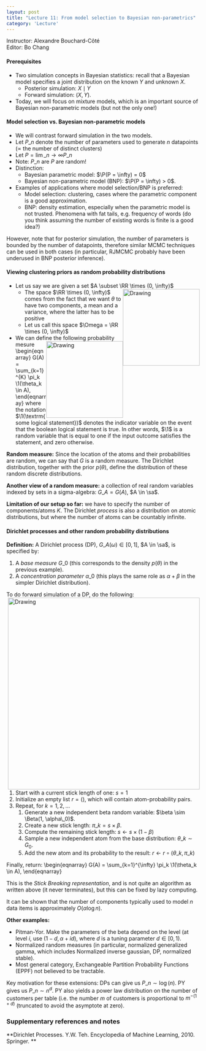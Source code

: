 ```yaml
---
layout: post
title: "Lecture 11: From model selection to Bayesian non-parametrics"
category: 'Lecture'
---
```

Instructor: Alexandre Bouchard-C&ocirc;t&eacute;   
Editor: Bo Chang

#### Prerequisites

- Two simulation concepts in Bayesian statistics: recall that a Bayesian model specifies a joint distribution on the known $Y$ and unknown $X$.
   - Posterior simulation: $X \mid Y$
   - Forward simulation: $(X, Y)$.
- Today, we will focus on mixture models, which is an important source of Bayesian non-parametric models (but not the only one!)


#### Model selection vs. Bayesian non-parametric models

- We will contrast forward simulation in the two models.
- Let $P\_n$ denote the number of parameters used to generate $n$ datapoints ($\propto$ the number of distinct clusters)
- Let $P = \lim\_{n\to \infty} P\_n$ 
- Note: $P\_n$ are $P$ are random!
- Distinction:
   - Bayesian parametric model: $\P(P = \infty) = 0$
   - Bayesian non-parametric model (BNP): $\P(P = \infty) > 0$.
- Examples of applications where model selection/BNP is preferred:
   - Model selection: clustering, cases where the parametric component is a good approximation.
   - BNP: density estimation, especially when the parametric model is not trusted. Phenomena with fat tails, e.g. frequency of words (do you think assuming the number of existing words is finite is a good idea?)
   
However, note that for posterior simulation, the number of parameters is bounded by the number of datapoints, therefore similar MCMC techniques can be used in both cases (in particular, RJMCMC probably have been underused in BNP posterior inference).

#### Viewing clustering priors as random probability distributions

- Let us say we are given a set  $A \subset \RR \times (0, \infty)$  <img src="{{ site.url }}/images/setA.jpg" alt="Drawing" style="width: 200px; float: right"/>
  - The space $\RR \times (0, \infty)$ comes from the fact that we want $\theta$ to have two components, a mean and a variance, where the latter has to be positive
  - Let us call this space $\Omega = \RR \times (0, \infty)$
- We can define the following probability mesure <img src="{{ site.url }}/images/dirichletRealization.jpg" alt="Drawing" style="width: 200px; float: right"/>
\\begin{eqnarray}
G(A) = \sum\_{k=1}^{K} \pi\_k \1(\theta\_k \in A),
\\end{eqnarray} 
where the notation $\1(\textrm{some logical statement})$ denotes the indicator variable on the event that the boolean logical statement is true. In other words, $\1$ is a random variable that is equal to one if the input outcome satisfies the statement, and zero otherwise.

**Random measure:** Since the location of the atoms and their probabilities are random, we can say that $G$ is a random measure. The Dirichlet distribution, together with the prior $p(\theta)$, define the distribution of these random discrete distributions.

**Another view of a random measure:** a collection of real  random variables indexed by sets in a sigma-algebra: $G\_{A} = G(A)$, $A \in \sa$.

**Limitation of our setup so far:** we have to specify the number of components/atoms $K$. The Dirichlet *process* is also a distribution on atomic distributions, but where the number of atoms can be countably infinite.

#### Dirichlet processes and other random probability distributions

**Definition:**  A Dirichlet process (DP), $G\_A(\omega) \in [0, 1]$, $A \in \sa$, is specified by:

1. A *base measure* $G\_0$ (this corresponds to the density $p(\theta)$ in the previous example).
2. A *concentration parameter* $\alpha\_0$ (this plays the same role as $\alpha + \beta$ in the simpler Dirichlet distribution).

To do forward simulation of a DP, do the following: <img src="{{ site.url }}/images/dpSimulation.jpg" alt="Drawing" style="width: 500px; float: right"/>

1. Start with a current stick length of one: $s = 1$
2. Initialize an empty list $r = ()$, which will contain atom-probability pairs.
3. Repeat, for $k = 1, 2, \dots$
   1. Generate a new independent beta random variable: $\beta \sim \Beta(1, \alpha\_0)$.
   2. Create a new stick length: $\pi\_k = s \times \beta$.
   3. Compute the remaining stick length: $s \gets s \times (1 - \beta)$
   4. Sample a new independent atom from the base distribution: $\theta\_k \sim G_0$.
   5. Add the new atom and its probability to the result: $r \gets r \circ (\theta\_k, \pi\_k)$

Finally, return:
\\begin{eqnarray}
G(A) = \sum\_{k=1}^{\infty} \pi\_k \1(\theta\_k \in A),
\\end{eqnarray} 

This is the *Stick Breaking representation*, and is not quite an algorithm as written above (it never terminates), but this can be fixed by lazy computing.

It can be shown that the number of components typically used to model $n$ data items is approximately $O(\alpha \log n)$. 

**Other examples:**

- Pitman-Yor. Make the parameters of the beta depend on the level (at level $i$, use $(1-d, \alpha + id)$, where $d$ is a tuning parameter $d \in [0, 1)$.
- Normalized random measures (in particular, normalized generalized gamma, which includes Normalized inverse gaussian, DP, normalized stable).
- Most general category, Exchangeable Partition Probability Functions (EPPF) not believed to be tractable.

Key motivation for these extensions: DPs can give us $P\_n \sim \log(n)$. PY gives us $P\_n \sim n^d$. PY also yields a power law distribution on the number of customers per table (i.e. the number $m$ of customers is proportional to $m^{-(1+d)}$ (truncated to avoid the asymptote at zero).

### Supplementary references and notes
**Dirichlet Processes. Y.W. Teh. Encyclopedia of Machine Learning, 2010. Springer. **